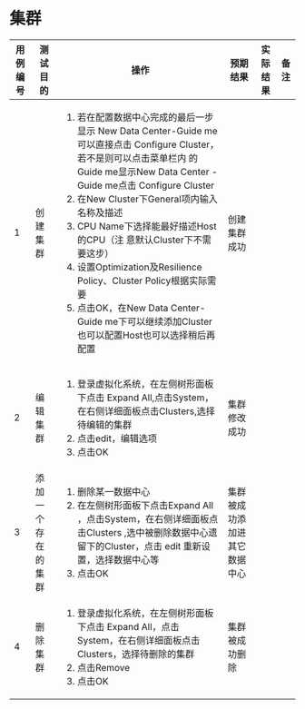 # 集群

|用例编号|测试目的|操作|预期结果|实际结果|备注|
|--------|--------|----|--------|--------|----|
|1|创建集群|<ol><li>若在配置数据中心完成的最后一步显示 New Data Center-Guide me可以直接点击 Configure Cluster，若不是则可以点击菜单栏内 的Guide me显示New Data Center - Guide me点击 Configure Cluster</li><li>在New Cluster下General项内输入名称及描述</li><li>CPU Name下选择能最好描述Host的CPU（注 意默认Cluster下不需要这步）</li><li>设置Optimization及Resilience Policy、Cluster Policy根据实际需要</li><li>点击OK，在New Data Center-Guide me下可以继续添加Cluster也可以配置Host也可以选择稍后再配置</li></ol>|创建集群成功|||
|2|编辑集群|<ol><li>登录虚拟化系统，在左侧树形面板下点击 Expand All,点击System，在右侧详细面板点击Clusters,选择待编辑的集群</li><li>点击edit，编辑选项</li><li>点击OK</li></ol>|集群修改成功|||
|3|添加一个存在的集群|<ol><li>删除某一数据中心</li><li>在左侧树形面板下点击Expand All ，点击System，在右侧详细面板点击Clusters ,选中被删除数据中心遗留下的Cluster，点击 edit 重新设置，选择数据中心等</li><li>点击OK</li></ol>|集群被成功添加进其它数据中心|||
|4|删除集群|<ol><li>登录虚拟化系统，在左侧树形面板下点击 Expand All，点击System，在右侧详细面板点击Clusters，选择待删除的集群</li><li>点击Remove</li><li>点击OK</li></ol>|集群被成功删除|||

